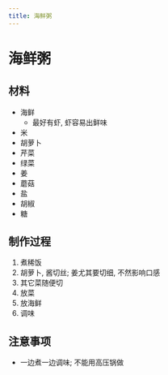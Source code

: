 ```yaml
---
title: 海鲜粥
---
```


# 海鲜粥

## 材料

- 海鲜
  - 最好有虾, 虾容易出鲜味
- 米
- 胡萝卜
- 芹菜
- 绿菜
- 姜
- 蘑菇
- 盐
- 胡椒
- 糖

## 制作过程

1. 煮稀饭
2. 胡萝卜, 酱切丝; 姜尤其要切细, 不然影响口感
3. 其它菜随便切
4. 放菜
5. 放海鲜
6. 调味

## 注意事项

- 一边煮一边调味; 不能用高压锅做

